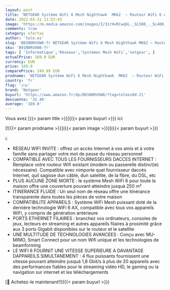 ```yaml
---
layout: post
title: 'NETGEAR Système WiFi 6 Mesh Nighthawk  MK62  – Routeur WiFi 6 AX1800 pack de 2 pour un wifi partout dans la maison  WiFi plus performant que votre box  Couvre Jusqu à 250m² et plus de 20 Appareils'
date: 2022-03-31 11:53:43
image: 'https://m.media-amazon.com/images/I/31rHvRCwq6L._SL500_._SL400_.jpg'
comments: true
category: ofertas
author: 'tole.es'
slug: 'B01N0RVXW8-fr NETGEAR Système WiFi 6 Mesh Nighthawk MK62 – Routeur WiFi...'
sku: 'B01N0RVXW8-fr'
tags: [ 'Informatique','Réseaux','Systèmes Mesh WiFi','netgear', ]
actualPrice: 169.0 EUR
currency: EUR
price: 169.0
comparePrice: 249.99 EUR
prodname: 'NETGEAR Système WiFi 6 Mesh Nighthawk  MK62  – Routeur WiFi 6 AX1800 pack de 2 pour un wifi partout dans la maison  WiFi plus performant que votre box  Couvre Jusqu à 250m² et plus de 20 Appareils'
country: 'fr'
flag: '🇫🇷'
brand: 'Netgear'
buyurl: 'https://www.amazon.fr/dp/B01N0RVXW8/?tag=tolees0d-21'
descuento: '32.40'
average: '169.0'
---
```


Vous avez [{{< param title >}}]({{< param buyurl >}}) ici:

[![{{< param prodname >}}]({{< param image >}})]({{< param buyurl >}})

ℹ️:

- RESEAU WIFI INVITE : offrez un accès Internet à vos amis et à votre famille sans partager votre mot de passe du réseau personnel
- COMPATIBLE AVEC TOUS LES FOURNISSEURS DACCES INTERNET : Remplace votre routeur Wifi existant (modem ou passerelle distinct(e) nécessaire). Compatible avec nimporte quel fournisseur daccès Internet, quil sagisse dun câble, dun satellite, de la fibre, du DSL, etc
- PLUS AUCUNE ZONE MORTE : le système Mesh WiFi 6 pour toute la maison offre une couverture pouvant atteindre jusquà 250 m²
- ITINERANCE FLUIDE : Un seul nom de réseau offre une itinérance transparente dans toutes les pièces de votre maison
- COMPATIBILITE APPAREILS : Système WiFi Mesh puissant doté de la dernière technologie WiFi 6 AX, compatible avec tous vos appareils WiFi, y compris de génération antérieure
- PORTS ETHERNET FILAIRES : branchez vos ordinateurs, consoles de jeux, lecteurs en streaming et autres appareils filaires à proximité grâce aux 3 ports Gigabit disponibles sur le routeur et le satellite
- UNE MULTITUDE DE TECHNOLOGIES AVANCEES : Conçu avec MU-MIMO, Smart Connect pour un nom Wifi unique et les technologies de beamforming
- LE WIFI 6 FOURNIT UNE VITESSE SUPERIEURE A DAVANTAGE DAPPAREILS SIMULTANEMENT : 4 flux puissants fournissent une vitesse pouvant atteindre jusquà 1,8 Gbit/s à plus de 20 appareils avec des performances fiables pour le streaming vidéo HD, le gaming ou la navigation sur internet et les téléchargements

[🛒 Achetez-le maintenant!!]({{< param buyurl >}})
